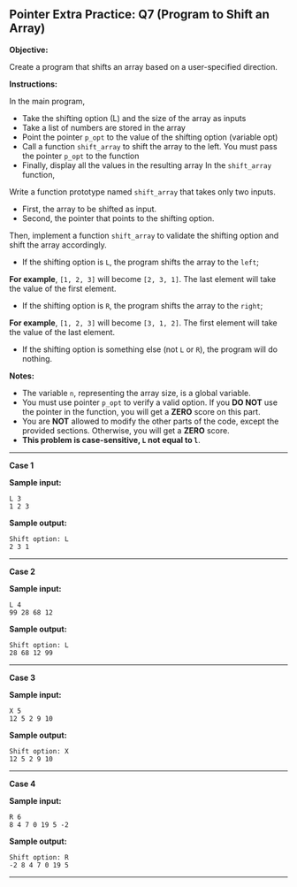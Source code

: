 ## Pointer Extra Practice: Q7 (Program to Shift an Array)

**Objective:**

Create a program that shifts an array based on a user-specified direction.

**Instructions:**

In the main program,

* Take the shifting option (L) and the size of the array as inputs
* Take a list of numbers are stored in the array
* Point the pointer `p_opt` to the value of the shifting option (variable opt)
* Call a function `shift_array` to shift the array to the left. You must pass the pointer `p_opt` to the function
* Finally, display all the values in the resulting array
In the `shift_array` function,

Write a function prototype named `shift_array` that takes only two inputs.
* First, the array to be shifted as input.
* Second, the pointer that points to the shifting option.

Then, implement a function `shift_array` to validate the shifting option and shift the array accordingly.

* If the shifting option is `L`, the program shifts the array to the `left`; 

**For example**, `[1, 2, 3]` will become `[2, 3, 1]`. The last element will take the value of the first element.

* If the shifting option is `R`, the program shifts the array to the `right`; 

**For example**, `[1, 2, 3]` will become `[3, 1, 2]`. The first element will take the value of the last element.

* If the shifting option is something else (not `L` or `R`), the program will do nothing.

**Notes:**

* The variable `n`, representing the array size, is a global variable.
* You must use pointer `p_opt` to verify a valid option. If you **DO NOT** use the pointer in the function, you will get a **ZERO** score on this part.
* You are **NOT** allowed to modify the other parts of the code, except the provided sections. Otherwise, you will get a **ZERO** score.
* **This problem is case-sensitive, `L` not equal to `l`**.

<hr>

**Case 1**

**Sample input:**
```
L 3
1 2 3
```
**Sample output:**
```
Shift option: L
2 3 1
```
<hr>

**Case 2** 

**Sample input:**
```
L 4
99 28 68 12
```
**Sample output:**
```
Shift option: L
28 68 12 99
```
<hr>

**Case 3** 

**Sample input:**
```
X 5
12 5 2 9 10
```
**Sample output:**
```
Shift option: X
12 5 2 9 10
```
<hr>

**Case 4**

**Sample input:**
```
R 6
8 4 7 0 19 5 -2
```
**Sample output:**
```
Shift option: R
-2 8 4 7 0 19 5
```
<hr>
